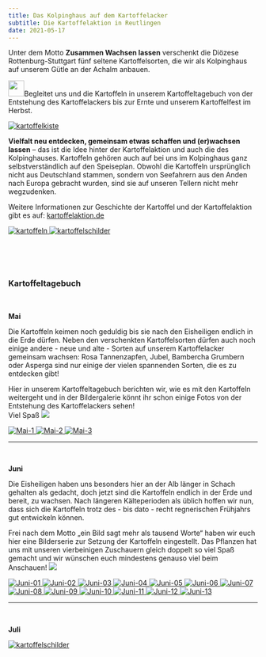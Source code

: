 ```yaml
---
title: Das Kolpinghaus auf dem Kartoffelacker
subtitle: Die Kartoffelaktion in Reutlingen
date: 2021-05-17
---
```


<!--mehr-->

Unter dem Motto **Zusammen Wachsen lassen** verschenkt die Diözese Rottenburg-Stuttgart fünf seltene Kartoffelsorten, die wir als Kolpinghaus auf unserem Gütle an der Achalm anbauen.

<img style="height: 2rem;" src="{% include img-link id='2021-05-17-das-kolpinghaus-auf-dem-kartoffelacker-kartoffeln-openmoji-27A1' %}">Begleitet uns und die Kartoffeln in unserem Kartoffeltagebuch von der Entstehung des Kartoffelackers bis zur Ernte und unserem Kartoffelfest im Herbst.

<div class="gallery">
<a href="{% include img-link options='c_fill,g_south,h_0.8,w_1.0/c_fill,g_south,h_1.0,w_0.7' id='2021-05-17-das-kolpinghaus-auf-dem-kartoffelacker-kartoffelkiste' %}" data-size="1047x675" data-med-size="1047x675" data-med="{% include img-link options='c_fill,g_south,h_0.8,w_1.0/c_fill,g_south,h_1.0,w_0.7' id='2021-05-17-das-kolpinghaus-auf-dem-kartoffelacker-kartoffelkiste' %}">
<img class="img-fluid mb-4 rounded mx-auto d-block w-75" src="{% include img-link id='2021-05-17-das-kolpinghaus-auf-dem-kartoffelacker-kartoffelkiste' options='c_fill,g_south,h_0.8,w_1.0/c_fill,g_south,h_1.0,w_0.7/w_800' %}" alt="kartoffelkiste" />
</a>
</div>

**Vielfalt neu entdecken, gemeinsam etwas schaffen und (er)wachsen lassen** – das ist die Idee hinter der Kartoffelaktion und auch die des Kolpinghauses. Kartoffeln gehören auch auf bei uns im Kolpinghaus ganz selbstverständlich auf den Speiseplan. Obwohl die Kartoffeln ursprünglich nicht aus Deutschland stammen, sondern von Seefahrern aus den Anden nach Europa gebracht wurden, sind sie auf unseren Tellern nicht mehr wegzudenken.

Weitere Informationen zur Geschichte der Kartoffel und der Kartoffelaktion gibt es auf: [kartoffelaktion.de](https://kartoffelaktion.de/)

<div class="row gallery">
<a class="col" href="{% include img-link id='2021-05-17-das-kolpinghaus-auf-dem-kartoffelacker-kartoffeln' %}" data-size="3648x2736" data-med-size="3648x2736" data-med="{% include img-link id='2021-05-17-das-kolpinghaus-auf-dem-kartoffelacker-kartoffeln' %}">
<img class="img-fluid mb-4 rounded" src="{% include img-link id='2021-05-17-das-kolpinghaus-auf-dem-kartoffelacker-kartoffeln' options='w_800' %}" alt="kartoffeln" />
</a>
<a class="col" href="{% include img-link id='2021-05-17-das-kolpinghaus-auf-dem-kartoffelacker-kartoffelschilder' %}" data-size="2736x3648" data-med-size="2736x3648" data-med="{% include img-link id='2021-05-17-das-kolpinghaus-auf-dem-kartoffelacker-kartoffelschilder' %}">
<img class="img-fluid mb-4 rounded" src="{% include img-link id='2021-05-17-das-kolpinghaus-auf-dem-kartoffelacker-kartoffelschilder' options='w_800' %}" alt="kartoffelschilder" />
</a>
</div>

<br><br><br>

### Kartoffeltagebuch

<br>

**Mai**

Die Kartoffeln keimen noch geduldig bis sie nach den Eisheiligen endlich in die Erde dürfen. Neben den verschenkten Kartoffelsorten dürfen auch noch einige andere - neue und alte - Sorten auf unserem Kartoffelacker gemeinsam wachsen: Rosa Tannenzapfen, Jubel, Bambercha Grumbern oder Asperga sind nur einige der vielen spannenden Sorten, die es zu entdecken gibt!

Hier in unserem Kartoffeltagebuch berichten wir, wie es mit den Kartoffeln weitergeht und in der Bildergalerie könnt ihr schon einige Fotos von der Entstehung des Kartoffelackers sehen! <br>Viel Spaß <img class="openmoji" src="{% include img-link id='2021-05-17-das-kolpinghaus-auf-dem-kartoffelacker-kartoffeln-openmoji-1F600' %}">

<div class="row gallery">
<a class="col" href="{% include img-link id='2021-05-17-das-kolpinghaus-auf-dem-kartoffelacker-mai-1' %}" data-size="1200x1600" data-med-size="1200x1600" data-med="{% include img-link id='2021-05-17-das-kolpinghaus-auf-dem-kartoffelacker-mai-1' %}">
<img class="img-fluid mb-4 rounded" src="{% include img-link id='2021-05-17-das-kolpinghaus-auf-dem-kartoffelacker-mai-1' options='w_800' %}" alt="Mai-1" />
</a>
<a class="col" href="{% include img-link id='2021-05-17-das-kolpinghaus-auf-dem-kartoffelacker-mai-2' %}" data-size="1200x1600" data-med-size="1200x1600" data-med="{% include img-link id='2021-05-17-das-kolpinghaus-auf-dem-kartoffelacker-mai-2' %}">
<img class="img-fluid mb-4 rounded" src="{% include img-link id='2021-05-17-das-kolpinghaus-auf-dem-kartoffelacker-mai-2' options='w_800' %}" alt="Mai-2" />
</a>
<a class="col" href="{% include img-link id='2021-05-17-das-kolpinghaus-auf-dem-kartoffelacker-mai-3' %}" data-size="480x640" data-med-size="480x640" data-med="{% include img-link id='2021-05-17-das-kolpinghaus-auf-dem-kartoffelacker-mai-3' %}">
<img class="img-fluid mb-4 rounded" src="{% include img-link id='2021-05-17-das-kolpinghaus-auf-dem-kartoffelacker-mai-3' options='w_800' %}" alt="Mai-3" />
</a>
</div>

<hr><br>

**Juni**

Die Eisheiligen haben uns besonders hier an der Alb länger in Schach gehalten als gedacht, doch jetzt sind die Kartoffeln endlich in der Erde und bereit, zu wachsen. Nach längeren Kälteperioden als üblich hoffen wir nun, dass sich die Kartoffeln trotz des - bis dato - recht regnerischen Frühjahrs gut entwickeln können.

Frei nach dem Motto „ein Bild sagt mehr als tausend Worte“ haben wir euch hier eine Bilderserie zur Setzung der Kartoffeln eingestellt. Das Pflanzen hat uns mit unseren vierbeinigen Zuschauern gleich doppelt so viel Spaß gemacht und wir wünschen euch mindestens genauso viel beim Anschauen! <img class="openmoji" src="{% include img-link id='2021-05-17-das-kolpinghaus-auf-dem-kartoffelacker-kartoffeln-openmoji-1F600' %}">

<div class="row gallery">
<a class="col-lg-3 col-md-4 col-xs-6" href="{% include img-link id='2021-05-17-das-kolpinghaus-auf-dem-kartoffelacker-juni-01' %}" data-size="6000x4000" data-med-size="6000x4000" data-med="{% include img-link id='2021-05-17-das-kolpinghaus-auf-dem-kartoffelacker-juni-01' %}">
<img class="img-fluid mb-4 rounded" src="{% include img-link id='2021-05-17-das-kolpinghaus-auf-dem-kartoffelacker-juni-01' options='w_800' %}" alt="Juni-01" />
</a>
<a class="col-lg-3 col-md-4 col-xs-6" href="{% include img-link id='2021-05-17-das-kolpinghaus-auf-dem-kartoffelacker-juni-02' %}" data-size="6000x4000" data-med-size="6000x4000" data-med="{% include img-link id='2021-05-17-das-kolpinghaus-auf-dem-kartoffelacker-juni-02' %}">
<img class="img-fluid mb-4 rounded" src="{% include img-link id='2021-05-17-das-kolpinghaus-auf-dem-kartoffelacker-juni-02' options='w_800' %}" alt="Juni-02" />
</a>
<a class="col-lg-3 col-md-4 col-xs-6" href="{% include img-link id='2021-05-17-das-kolpinghaus-auf-dem-kartoffelacker-juni-03' %}" data-size="6000x4000" data-med-size="6000x4000" data-med="{% include img-link id='2021-05-17-das-kolpinghaus-auf-dem-kartoffelacker-juni-03' %}">
<img class="img-fluid mb-4 rounded" src="{% include img-link id='2021-05-17-das-kolpinghaus-auf-dem-kartoffelacker-juni-03' options='w_800' %}" alt="Juni-03" />
</a>
<a class="col-lg-3 col-md-4 col-xs-6" href="{% include img-link id='2021-05-17-das-kolpinghaus-auf-dem-kartoffelacker-juni-04' %}" data-size="6000x4000" data-med-size="6000x4000" data-med="{% include img-link id='2021-05-17-das-kolpinghaus-auf-dem-kartoffelacker-juni-04' %}">
<img class="img-fluid mb-4 rounded" src="{% include img-link id='2021-05-17-das-kolpinghaus-auf-dem-kartoffelacker-juni-04' options='w_800' %}" alt="Juni-04" />
</a>
<a class="col-lg-3 col-md-4 col-xs-6" href="{% include img-link id='2021-05-17-das-kolpinghaus-auf-dem-kartoffelacker-juni-05' %}" data-size="6000x4000" data-med-size="6000x4000" data-med="{% include img-link id='2021-05-17-das-kolpinghaus-auf-dem-kartoffelacker-juni-05' %}">
<img class="img-fluid mb-4 rounded" src="{% include img-link id='2021-05-17-das-kolpinghaus-auf-dem-kartoffelacker-juni-05' options='w_800' %}" alt="Juni-05" />
</a>
<a class="col-lg-3 col-md-4 col-xs-6" href="{% include img-link id='2021-05-17-das-kolpinghaus-auf-dem-kartoffelacker-juni-06' %}" data-size="6000x4000" data-med-size="6000x4000" data-med="{% include img-link id='2021-05-17-das-kolpinghaus-auf-dem-kartoffelacker-juni-06' %}">
<img class="img-fluid mb-4 rounded" src="{% include img-link id='2021-05-17-das-kolpinghaus-auf-dem-kartoffelacker-juni-06' options='w_800' %}" alt="Juni-06" />
</a>
<a class="col-lg-3 col-md-4 col-xs-6" href="{% include img-link id='2021-05-17-das-kolpinghaus-auf-dem-kartoffelacker-juni-07' %}" data-size="6000x4000" data-med-size="6000x4000" data-med="{% include img-link id='2021-05-17-das-kolpinghaus-auf-dem-kartoffelacker-juni-07' %}">
<img class="img-fluid mb-4 rounded" src="{% include img-link id='2021-05-17-das-kolpinghaus-auf-dem-kartoffelacker-juni-07' options='w_800' %}" alt="Juni-07" />
</a>
<a class="col-lg-3 col-md-4 col-xs-6" href="{% include img-link id='2021-05-17-das-kolpinghaus-auf-dem-kartoffelacker-juni-08' %}" data-size="4000x6000" data-med-size="4000x6000" data-med="{% include img-link id='2021-05-17-das-kolpinghaus-auf-dem-kartoffelacker-juni-08' %}">
<img class="img-fluid mb-4 rounded" src="{% include img-link id='2021-05-17-das-kolpinghaus-auf-dem-kartoffelacker-juni-08' options='w_800,h_533' %}" alt="Juni-08" />
</a>
<a class="col-lg-3 col-md-4 col-xs-6" href="{% include img-link id='2021-05-17-das-kolpinghaus-auf-dem-kartoffelacker-juni-09' %}" data-size="6000x4000" data-med-size="6000x4000" data-med="{% include img-link id='2021-05-17-das-kolpinghaus-auf-dem-kartoffelacker-juni-09' %}">
<img class="img-fluid mb-4 rounded" src="{% include img-link id='2021-05-17-das-kolpinghaus-auf-dem-kartoffelacker-juni-09' options='w_800' %}" alt="Juni-09" />
</a>
<a class="col-lg-3 col-md-4 col-xs-6" href="{% include img-link id='2021-05-17-das-kolpinghaus-auf-dem-kartoffelacker-juni-10' %}" data-size="6000x4000" data-med-size="6000x4000" data-med="{% include img-link id='2021-05-17-das-kolpinghaus-auf-dem-kartoffelacker-juni-10' %}">
<img class="img-fluid mb-4 rounded" src="{% include img-link id='2021-05-17-das-kolpinghaus-auf-dem-kartoffelacker-juni-10' options='w_800' %}" alt="Juni-10" />
</a>
<a class="col-lg-3 col-md-4 col-xs-6" href="{% include img-link id='2021-05-17-das-kolpinghaus-auf-dem-kartoffelacker-juni-11' %}" data-size="6000x4000" data-med-size="6000x4000" data-med="{% include img-link id='2021-05-17-das-kolpinghaus-auf-dem-kartoffelacker-juni-11' %}">
<img class="img-fluid mb-4 rounded" src="{% include img-link id='2021-05-17-das-kolpinghaus-auf-dem-kartoffelacker-juni-11' options='w_800' %}" alt="Juni-11" />
</a>
<a class="col-lg-3 col-md-4 col-xs-6" href="{% include img-link id='2021-05-17-das-kolpinghaus-auf-dem-kartoffelacker-juni-12' %}" data-size="6000x4000" data-med-size="6000x4000" data-med="{% include img-link id='2021-05-17-das-kolpinghaus-auf-dem-kartoffelacker-juni-12' %}">
<img class="img-fluid mb-4 rounded" src="{% include img-link id='2021-05-17-das-kolpinghaus-auf-dem-kartoffelacker-juni-12' options='w_800' %}" alt="Juni-12" />
</a>
<a class="col-lg-3 col-md-4 col-xs-6" href="{% include img-link id='2021-05-17-das-kolpinghaus-auf-dem-kartoffelacker-juni-13' %}" data-size="6000x4000" data-med-size="6000x4000" data-med="{% include img-link id='2021-05-17-das-kolpinghaus-auf-dem-kartoffelacker-juni-13' %}">
<img class="img-fluid mb-4 rounded" src="{% include img-link id='2021-05-17-das-kolpinghaus-auf-dem-kartoffelacker-juni-13' options='w_800' %}" alt="Juni-13" />
</a>
</div>

<hr><br>

**Juli**

<div class="row">
<a class="col" href="{% include img-link id='2021-05-17-das-kolpinghaus-auf-dem-kartoffelacker-juli.pdf' %}">
<img class="img-fluid mb-4 rounded img-thumbnail" src="{% include img-link id='2021-05-17-das-kolpinghaus-auf-dem-kartoffelacker-juli.jpg' %}" alt="kartoffelschilder" />
</a>
</div>
